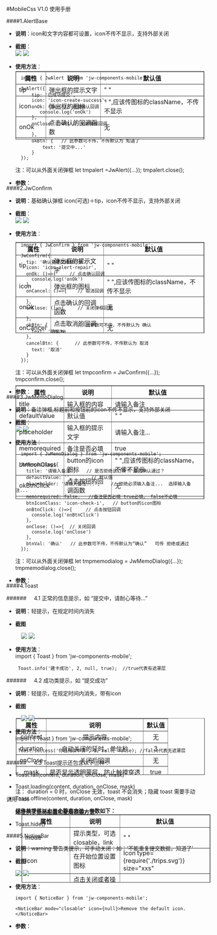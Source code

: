 #MobileCss V1.0 使用手册


####1.AlertBase

* **说明**：icon和文字内容都可设置，icon不传不显示，支持外部关闭

* **截图**：<br/>
    ![](images/acessGuide.png)
    ![](images/acessGuide.png)

* **使用方法**：

        import { JwAlert } from 'jw-components-mobile';

        JwAlert({
            tip: '已成功提交',
            icon: 'icon-create-success',
            onOk: ()=>{ // 点击确认回调
        	   console.log('onOk')
        	},
        	onClose: ()=>{ // 关闭弹框回调

        	},
        	okBtn: {   // 此参数可不传，不传默认为 知道了
        		text: '提交中...'
        	}
        });

    注：可以从外面关闭弹框 let tmpalert =JwAlert({...});  tmpalert.close();


* **参数**：

    <div class="param-table" style="margin-top:-320px">
        <table border="1"  style="border-collapse:collapse;width:500px; height:180px;">  
          <thead>
            <th>属性</th>  
            <th>说明</th>   
            <th>默认值</th>
          </thead>
          </tbody>
            <tr>  
              <td>tip</td>  
              <td>弹出框的提示文字</td>
              <td> " "</td>    
            </tr>
            <tr>  
              <td>icon</td>  
              <td>弹出框的图标</td>
              <td>" ",应该传图标的className，不传不显示</td>   
            </tr>
            <tr>  
              <td>onOk</td>  
              <td>点击确认的回调函数</td>
              <td>无</td>  
            </tr>
            <tr>  
              <td>onClose</td>  
              <td>关闭弹出框的回调函数</td>
              <td>无</td>  
            </tr>
            <tr>  
              <td>okBtn</td>  
              <td>按钮需显示文字</td>
              <td>知道了</td>  
            </tr>
          <tbody>
        </table>
    </div> 	



####2.JwConfirm

* **说明**：基础确认弹框 icon(可选)＋tip，icon不传不显示，支持外部关闭

* **截图**：<br/>
    ![](images/acessGuide.png)
    ![](images/acessGuide.png)

* **使用方法**：

        import { JwConfirm } from 'jw-components-mobile';

        JwConfirm({
          tip: '确认要提交维修订单？',
          icon: 'icon-alert-repair',
          onOk: ()=>{     // 点击确认回调
            console.log('onOk')
          },
          onCancel: ()=>{    // 取消回调

          },
          onClose: ()=>{     // 关闭弹框回调

          },
          okBtn: {           // 此参数可不传，不传默认为 确认
            text: '确认'
          },
          cancelBtn: {      // 此参数可不传，不传默认为 取消
            text: '取消'
          }
        });

    注：可以从外面关闭弹框 let tmpconfirm = JwConfirm({...});  tmpconfirm.close();


* **参数**：

    <div class="param-table" style="margin-top:-420px">
        <table border="1"  style="border-collapse:collapse;width:500px; height:240px;">  
          <thead>
            <th>属性</th>  
            <th>说明</th>   
            <th>默认值</th>
          </thead>
          </tbody>
            <tr>  
              <td>tip</td>  
              <td>弹出框的提示文字</td>
              <td> " "</td>    
            </tr>
            <tr>  
              <td>icon</td>  
              <td>弹出框的图标</td>
              <td>" ",应该传图标的className，不传不显示</td>   
            </tr>
            <tr>  
              <td>onOk</td>  
              <td>点击确认的回调函数</td>
              <td>无</td>  
            </tr>
             <tr>  
              <td>onCancel</td>  
              <td>点击取消的回调函数</td>
              <td>无</td>  
            </tr>
            <tr>  
              <td>onClose</td>  
              <td>关闭弹出框的回调函数</td>
              <td>无</td>  
            </tr>
            <tr>  
              <td>okBtn</td>  
              <td>确认按钮需显示文字</td>
              <td>确认</td>  
            </tr>
            <tr>  
              <td>cancelBtn</td>  
              <td>取消按钮需显示文字</td>
              <td>取消</td>  
            </tr>
          <tbody>
        </table>
    </div> 	



 ####3.JwMemoDialog

* **说明**：备注弹框,标题前和按钮前的icon不传不显示，支持外部关闭

* **截图**：<br/>
    ![](images/acessGuide.png)
    ![](images/acessGuide.png)

* **使用方法**：

        import { JwMemoDialog } from 'jw-components-mobile';

        JwMemoDialog({
          title: '请输入备注',    // 是否拒绝该订单？ 是否确认通过？
          defaultValue: '',       // 默认值
          placeholder: '请输入备注...',    // 拒绝必须输入备注...  选择输入备注...
          memorequired: false,   //备注是否必填 true必填， false不必填
          btnIconClass: 'icon-check-i',   // button的icon图标
          onBtnClick: ()=>{     // 点击按钮回调
            console.log('onBtnClick')
          },
          onClose: ()=>{  // 关闭回调
        	console.log('onClose')
          },
          btnVal: '确认'   // 此参数可不传，不传默认为“确认”   可传 拒绝或通过
        });

    注：可以从外面关闭弹框 let tmpmemodialog = JwMemoDialog({...});  tmpmemodialog.close();


* **参数**：

    <div class="param-table" style="margin-top:-540px">
        <table border="1"  style="border-collapse:collapse;width:500px; height:300px;">  
          <thead>
            <th>属性</th>  
            <th>说明</th>   
            <th>默认值</th>
          </thead>
          </tbody>
            <tr>  
              <td>title</td>  
              <td>输入框的内容</td>
              <td>请输入备注</td>    
            </tr>
            <tr>  
              <td>defaultValue</td>  
              <td>默认值</td>
              <td>" "</td>   
            </tr>
            <tr>  
              <td>placeholder</td>  
              <td>输入框的提示文字</td>
              <td>请输入备注...</td>  
            </tr>
             <tr>  
              <td>memorequired</td>  
              <td>备注是否必填</td>
              <td>true</td>  
            </tr>
            <tr>  
              <td>btnIconClass</td>  
              <td>button的icon图标</td>
              <td>" ",应该传图标的className，不传不显示</td>  
            </tr>
            <tr>  
              <td>okBtnClick</td>  
              <td>点击按钮的回调函数</td>
              <td>无</td>  
            </tr>
            <tr>  
              <td>onClose</td>  
              <td>关闭按钮的回调函数</td>
              <td>无</td>  
            </tr>
            <tr>  
              <td>btnVal</td>  
              <td>按钮应该显示的文字</td>
              <td>确认</td>  
            </tr>
            <tr>  
              <td>avatar</td>  
              <td>标题前的icon</td>
              <td>默认的icon，传图片路径</td>  
            </tr>
          <tbody>
        </table>
    </div>   


 ####4.Toast

 ######&nbsp;&nbsp;&nbsp;&nbsp;&nbsp;4.1 正常的信息提示，如 “提交中，请耐心等待…”<br/>

 * **说明**：轻提示，在规定时间内消失<br/>

 * **截图**<br/>


&nbsp;&nbsp;&nbsp;&nbsp;&nbsp;&nbsp;&nbsp;&nbsp;&nbsp;&nbsp;![](images/acessGuide.png)
![](images/acessGuide.png)

 * **使用方法**：<br/>
        import { Toast } from 'jw-components-mobile';

        Toast.info('建卡成功', 2, null, true);  //true代表有遮罩层

######&nbsp;&nbsp;&nbsp;&nbsp;&nbsp;4.2 成功类提示，如 “提交成功”<br/>

 * **说明**：轻提示，在规定时间内消失，带有icon<br/>

 * **截图**<br/>


&nbsp;&nbsp;&nbsp;&nbsp;&nbsp;&nbsp;&nbsp;&nbsp;&nbsp;&nbsp;![](images/acessGuide.png)
![](images/acessGuide.png)

 * **使用方法**：<br/>
        import { Toast } from 'jw-components-mobile';

        Toast.success('你已阅读申请', 1, null, false); //false代表无遮罩层


######&nbsp;&nbsp;&nbsp;&nbsp;&nbsp;4.3 Toast提示还包含以下三种：<br/>

* Toast.fail(content, duration, onClose, mask)

* Toast.loading(content, duration, onClose, mask)

* Toast.offline(content, duration, onClose, mask)

&nbsp;&nbsp;&nbsp;&nbsp;&nbsp;&nbsp;**组件共提供以上五个静态方法，参数如下：**<br/>

<div class="param-table" style="margin-top:-270px;margin-left:25px">
    <table border="1"  style="border-collapse:collapse;width:500px; height:150px;">  
      <thead>
        <th>属性</th>  
        <th>说明</th>   
        <th>默认值</th>
      </thead>
      </tbody>
        <tr style="text-align:center">  
          <td>content</td>  
          <td>提示内容</td>
          <td>无</td>    
        </tr>
        <tr style="text-align:center">  
          <td>duration</td>  
          <td>自动关闭的延时，单位秒</td>
          <td>3</td>   
        </tr>
        <tr style="text-align:center">  
          <td>onClose</td>  
          <td>关闭后回调</td>
          <td>无</td>  
        </tr>
         <tr style="text-align:center">  
          <td>mask</td>  
          <td>是否显示透明蒙层，防止触摸穿透</td>
          <td>true</td>  
        </tr>
      <tbody>
    </table>
</div>   

<br/>
&nbsp;&nbsp;&nbsp;&nbsp;&nbsp;&nbsp;注： duration = 0 时，onClose 无效，toast 不会消失；隐藏 toast 需要手动调用 hide<br/>

&nbsp;&nbsp;&nbsp;&nbsp;&nbsp;&nbsp;**还提供了全局配置和全局销毁方法：**<br/>

* Toast.hide()


 ####5.NoticeBar

  * **说明**：warning 警告类提示，可手动关闭：如：‘不能重复提交数据，知道了’<br/>

  * **截图**：<br/>

    ![](images/acessGuide.png)
    ![](images/acessGuide.png)

  * **使用方法**：<br/>

        import { NoticeBar } from 'jw-components-mobile';

        <NoticeBar mode="closable" icon={null}>Remove the default icon.</NoticeBar>

* **参数**：<br/>


<div class="param-table" style="margin-left:40px;margin-top:-320px;">
    <table border="1"  style="border-collapse:collapse;width:500px; height:180px;">  
      <thead>
        <th>属性</th>  
        <th>说明</th>   
        <th>默认值</th>
      </thead>
      </tbody>
        <tr>  
          <td>mode</td>  
          <td>提示类型，可选 closable，link</td>
          <td>" "</td>    
        </tr>
        <tr>  
          <td>icon</td>  
          <td>在开始位置设置图标</td>
          <td>Icon type={require('./trips.svg')} size="xxs" </td>   
        </tr>
        <tr>  
          <td>onClick</td>  
          <td>点击关闭或者操作区域的回调函数</td>
          <td>无</td>  
        </tr>
         <tr>  
          <td>marqueeProps</td>  
          <td>marquee 参数</td>
          <td>{loop: false, leading: 500, trailing: 800, fps: 40, style: {}}</td>  
        </tr>
        <tr>  
          <td>action</td>  
          <td>用于替换操作 icon 的文案</td>
          <td>无</td>  
        </tr>
      <tbody>
    </table>
</div>   
